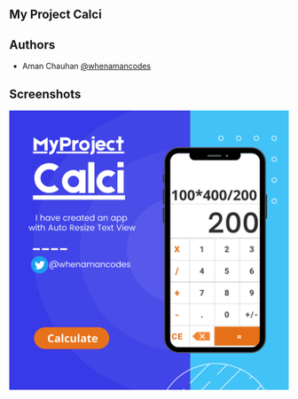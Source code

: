 
## My Project Calci
## Authors

- Aman Chauhan [@whenamancodes](https://twitter.com/whenamancodes)



## Screenshots

![App Screenshot](https://github.com/officialAmanchauhan/Project-Calci/blob/master/app/src/main/res/drawable/Screenshot.png )


